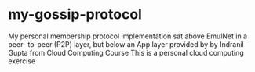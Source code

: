 # my-gossip-protocol
My personal membership protocol implementation sat above EmulNet in a peer- to-peer (P2P) layer, but below an App layer provided by by Indranil Gupta from Cloud Computing Course
This is a personal cloud computing exercise

